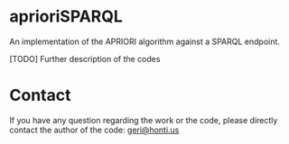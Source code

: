 # aprioriSPARQL
An implementation of the APRIORI algorithm against a SPARQL endpoint. 

[TODO] Further description of the codes

# Contact
If you have any question regarding the work or the code, please directly contact the author of the code: geri@honti.us
